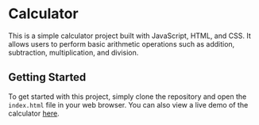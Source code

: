 # Calculator

This is a simple calculator project built with JavaScript, HTML, and CSS. It allows users to perform basic arithmetic operations such as addition, subtraction, multiplication, and division.

## Getting Started

To get started with this project, simply clone the repository and open the `index.html` file in your web browser. You can also view a live demo of the calculator [here](https://sh1v4nk.github.io/Calculator-Js/).


